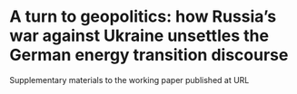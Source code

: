# A turn to geopolitics: how Russia’s war against Ukraine unsettles the German energy transition discourse
Supplementary materials to the working paper published at URL

